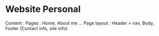 # Website Personal
 
Content :
    Pages : Home, About me ...
    Page layout : Header + nav, Body, Footer (Contact info, site info)